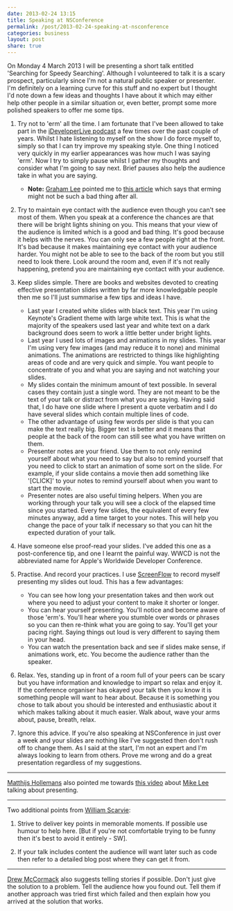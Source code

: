 ```yaml
---
date: 2013-02-24 13:15
title: Speaking at NSConference
permalink: /post/2013-02-24-speaking-at-nsconference
categories: business
layout: post
share: true
---
```


On Monday 4 March 2013 I will be presenting a short talk entitled 'Searching for Speedy Searching'. Although I volunteered to talk it is a scary prospect, particularly since I'm not a natural public speaker or presenter. I'm definitely on a learning curve for this stuff and no expert but I thought I'd note down a few ideas and thoughts I have about it which may either help other people in a similar situation or, even better, prompt some more polished speakers to offer me some tips.

1. Try not to 'erm' all the time. I am fortunate that I've been allowed to take part in the [iDeveloperLive podcast](http://ideveloper.tv/podcast/ideveloperlive.html) a few times over the past couple of years. Whilst I hate listening to myself on the show I do force myself to, simply so that I can try improve my speaking style. One thing I noticed very quickly in my earlier appearances was how much I was saying 'erm'. Now I try to simply pause whilst I gather my thoughts and consider what I'm going to say next. Brief pauses also help the audience take in what you are saying.

	* **Note:** [Graham Lee](https://twitter.com/secboffin) pointed me to [this article](http://linguistics-research-digest.blogspot.co.uk/2012/01/er-what-about-this.html?m=1) which says that erming might not be such a bad thing after all.

2. Try to maintain eye contact with the audience even though you can't see most of them. When you speak at a conference the chances are that there will be bright lights shining on you. This means that your view of the audience is limited which is a good and bad thing. It's good because it helps with the nerves. You can only see a few people right at the front. It's bad because it makes maintaining eye contact with your audience harder. You might not be able to see to the back of the room but you still need to look there. Look around the room and, even if it's not really happening, pretend you are maintaining eye contact with your audience.

3. Keep slides simple. There are books and websites devoted to creating effective presentation slides written by far more knowledgable people then me so I'll just summarise a few tips and ideas I have.

	* Last year I created white slides with black text. This year I'm using Keynote's Gradient theme with large white text. This is what the majority of the speakers used last year and white text on a dark background does seem to work a little better under bright lights.
	* Last year I used lots of images and animations in my slides. This year I'm using very few images (and may reduce it to none) and minimal animations. The animations are restricted to things like highlighting areas of code and are very quick and simple. You want people to concentrate of you and what you are saying and not watching your slides.
	* My slides contain the minimum amount of text possible. In several cases they contain just a single word. They are not meant to be the text of your talk or distract from what you are saying. Having said that, I do have one slide where I present a quote verbatim and I do have several slides which contain multiple lines of code.
	* The other advantage of using few words per slide is that you can make the text really big. Bigger text is better and it means that people at the back of the room can still see what you have written on them.
	* Presenter notes are your friend. Use them to not only remind yourself about what you need to say but also to remind yourself that you need to click to start an animation of some sort on the slide. For example, if your slide contains a movie then add something like '[CLICK]' to your notes to remind yourself about when you want to start the movie.
	* Presenter notes are also useful timing helpers. When you are working through your talk you will see a clock of the elapsed time since you started. Every few slides, the equivalent of every few minutes anyway, add a time target to your notes. This will help you change the pace of your talk if necessary so that you can hit the expected duration of your talk.

4. Have someone else proof-read your slides. I've added this one as a post-conference tip, and one I learnt the painful way. WWCD is not the abbreviated name for Apple's Worldwide Developer Conference.

5. Practise. And record your practices. I use [ScreenFlow](http://www.telestream.net/screenflow/overview.htm) to record myself presenting my slides out loud. This has a few advantages:

	* You can see how long your presentation takes and then work out where you need to adjust your content to make it shorter or longer.
	* You can hear yourself presenting. You'll notice and become aware of those 'erm's. You'll hear where you stumble over words or phrases so you can then re-think what you are going to say. You'll get your pacing right. Saying things out loud is very different to saying them in your head.
	* You can watch the presentation back and see if slides make sense, if animations work, etc. You become the audience rather than the speaker.

6. Relax. Yes, standing up in front of a room full of your peers can be scary but you have information and knowledge to impart so relax and enjoy it. If the conference organiser has okayed your talk then you know it is something people will want to hear about. Because it is something you chose to talk about you should be interested and enthusiastic about it which makes talking about it much easier. Walk about, wave your arms about, pause, breath, relax.

7. Ignore this advice. If you're also speaking at NSConference in just over a week and your slides are nothing like I've suggested then don't rush off to change them. As I said at the start, I'm not an expert and I'm always looking to learn from others. Prove me wrong and do a great presentation regardless of my suggestions.

---

[Matthijs Hollemans](https://twitter.com/mhollemans) also pointed me towards [this video](http://www.youtube.com/watch?gl=NL&hl=en&client=mv-google&v=6Jidkf7RggU) about [Mike Lee](https://twitter.com/bmf) talking about presenting.

---

Two additional points from [William Scarvie](https://twitter.com/wscarvie):

1. Strive to deliver key points in memorable moments. If possible use humour to help here. [But if you're not comfortable trying to be funny then it's best to avoid it entirely - SW].

2. If your talk includes content the audience will want later such as code then refer to a detailed blog post where they can get it from.

---

[Drew McCormack](http://alpha.app.net/drewmccormack) also suggests telling stories if possible. Don't just give the solution to a problem. Tell the audience how you found out. Tell them if another approach was tried first which failed and then explain how you arrived at the solution that works.
